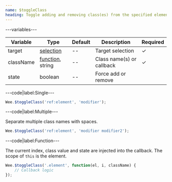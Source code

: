 ```yaml
---
name: $toggleClass
heading: Toggle adding and removing class(es) from the specified element
---
```


---variables---

| Variable | Type | Default | Description | Required |
| -- | -- | -- | -- | -- |
| target | [selection](/script#selection) | -- | Target selection | ✓ |
| className | [function](/script/#functions), string  | -- | Class name(s) or callback | ✓ |
| state | boolean | -- | Force add or remove ||

---code|label:Single---

```javascript
Wee.$toggleClass('ref:element', 'modifier');
```

---code|label:Multiple---

Separate multiple class names with spaces.

```javascript
Wee.$toggleClass('ref:element', 'modifier modifier2');
```

---code|label:Function---

The current index, class value and state are injected into the callback. The scope of ```this``` is the element.

```javascript
Wee.$toggleClass('.element', function(el, i, className) {
    // Callback logic
});
```